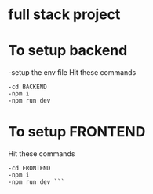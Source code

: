 # full stack project 

# To setup backend 

-setup the env file 
Hit these commands 
```
-cd BACKEND
-npm i 
-npm run dev 
```


# To setup FRONTEND 


Hit these commands 

```
-cd FRONTEND
-npm i 
-npm run dev ```

